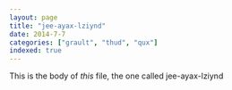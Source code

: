 ```yaml
---
layout: page
title: "jee-ayax-lziynd"
date: 2014-7-7
categories: ["grault", "thud", "qux"]
indexed: true
---
```

This is the body of _this_ file, the one called jee-ayax-lziynd
